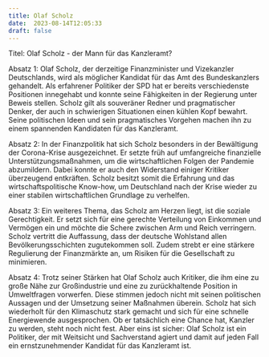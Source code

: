 ```yaml
---
title: Olaf Scholz
date:  2023-08-14T12:05:33
draft: false
---
```


Titel: Olaf Scholz - der Mann für das Kanzleramt?

Absatz 1: Olaf Scholz, der derzeitige Finanzminister und Vizekanzler Deutschlands, wird als möglicher Kandidat für das Amt des Bundeskanzlers gehandelt. Als erfahrener Politiker der SPD hat er bereits verschiedenste Positionen innegehabt und konnte seine Fähigkeiten in der Regierung unter Beweis stellen. Scholz gilt als souveräner Redner und pragmatischer Denker, der auch in schwierigen Situationen einen kühlen Kopf bewahrt. Seine politischen Ideen und sein pragmatisches Vorgehen machen ihn zu einem spannenden Kandidaten für das Kanzleramt.

Absatz 2: In der Finanzpolitik hat sich Scholz besonders in der Bewältigung der Corona-Krise ausgezeichnet. Er setzte früh auf umfangreiche finanzielle Unterstützungsmaßnahmen, um die wirtschaftlichen Folgen der Pandemie abzumildern. Dabei konnte er auch den Widerstand einiger Kritiker überzeugend entkräften. Scholz besitzt somit die Erfahrung und das wirtschaftspolitische Know-how, um Deutschland nach der Krise wieder zu einer stabilen wirtschaftlichen Grundlage zu verhelfen.

Absatz 3: Ein weiteres Thema, das Scholz am Herzen liegt, ist die soziale Gerechtigkeit. Er setzt sich für eine gerechte Verteilung von Einkommen und Vermögen ein und möchte die Schere zwischen Arm und Reich verringern. Scholz vertritt die Auffassung, dass der deutsche Wohlstand allen Bevölkerungsschichten zugutekommen soll. Zudem strebt er eine stärkere Regulierung der Finanzmärkte an, um Risiken für die Gesellschaft zu minimieren.

Absatz 4: Trotz seiner Stärken hat Olaf Scholz auch Kritiker, die ihm eine zu große Nähe zur Großindustrie und eine zu zurückhaltende Position in Umweltfragen vorwerfen. Diese stimmen jedoch nicht mit seinen politischen Aussagen und der Umsetzung seiner Maßnahmen überein. Scholz hat sich wiederholt für den Klimaschutz stark gemacht und sich für eine schnelle Energiewende ausgesprochen. Ob er tatsächlich eine Chance hat, Kanzler zu werden, steht noch nicht fest. Aber eins ist sicher: Olaf Scholz ist ein Politiker, der mit Weitsicht und Sachverstand agiert und damit auf jeden Fall ein ernstzunehmender Kandidat für das Kanzleramt ist.